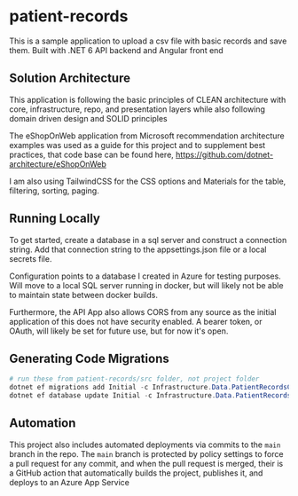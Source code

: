 # patient-records
This is a sample application to upload a csv file with basic records and save them. Built with .NET 6 API backend and Angular front end

## Solution Architecture

This application is following the basic principles of CLEAN architecture with core, infrastructure, repo, and presentation layers while also following domain driven design and SOLID principles

The eShopOnWeb application from Microsoft recommendation architecture examples was used as a guide for this project and to supplement best practices, that code base can be found here, https://github.com/dotnet-architecture/eShopOnWeb

I am also using TailwindCSS for the CSS options and Materials for the table, filtering, sorting, paging.

## Running Locally

To get started, create a database in a sql server and construct a connection string. Add that connection string to the appsettings.json file or a local secrets file.

Configuration points to a database I created in Azure for testing purposes. Will move to a local SQL server running in docker, but will likely not be able to maintain state between docker builds.

Furthermore, the API App also allows CORS from any source as the initial application of this does not have security enabled. A bearer token, or OAuth, will likely be set for future use, but for now it's open.

## Generating Code Migrations

```powershell
# run these from patient-records/src folder, not project folder
dotnet ef migrations add Initial -c Infrastructure.Data.PatientRecordsContext -p Infrastructure -s API -o Data/Migrations
dotnet ef database update Initial -c Infrastructure.Data.PatientRecordsContext -p Infrastructure -s API
```

## Automation

This project also includes automated deployments via commits to the `main` branch in the repo. The `main` branch is protected by policy settings to force a pull request for any commit, and when the pull request is merged, their is a GitHub action that automatically builds the project, publishes it, and deploys to an Azure App Service